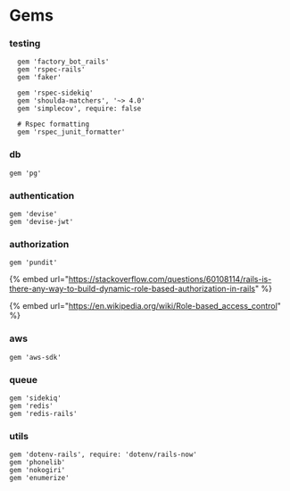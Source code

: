 # Gems

### testing

```
  gem 'factory_bot_rails'
  gem 'rspec-rails'
  gem 'faker'
  
  gem 'rspec-sidekiq'
  gem 'shoulda-matchers', '~> 4.0'
  gem 'simplecov', require: false
  
  # Rspec formatting
  gem 'rspec_junit_formatter'
```

### db

```
gem 'pg'
```

### authentication

```
gem 'devise'
gem 'devise-jwt'
```

### authorization

```
gem 'pundit'
```

{% embed url="https://stackoverflow.com/questions/60108114/rails-is-there-any-way-to-build-dynamic-role-based-authorization-in-rails" %}

{% embed url="https://en.wikipedia.org/wiki/Role-based_access_control" %}

### aws

```
gem 'aws-sdk'
```



### queue

```
gem 'sidekiq'
gem 'redis'
gem 'redis-rails'
```



### utils

```
gem 'dotenv-rails', require: 'dotenv/rails-now'
gem 'phonelib'
gem 'nokogiri'
gem 'enumerize'
```
